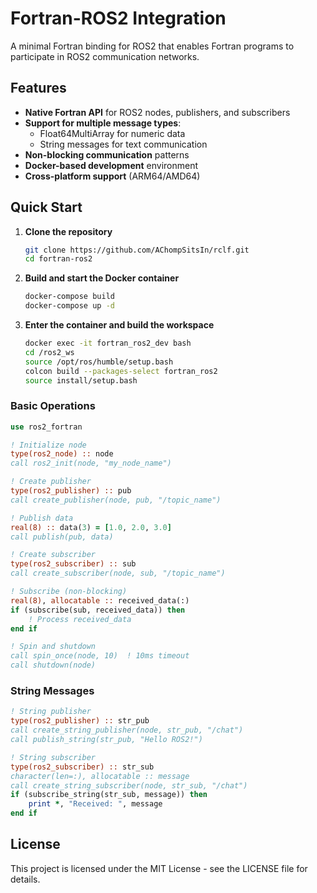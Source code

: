 # Fortran-ROS2 Integration

A minimal Fortran binding for ROS2 that enables Fortran programs to participate in ROS2 communication networks.

## Features

- **Native Fortran API** for ROS2 nodes, publishers, and subscribers
- **Support for multiple message types**:
  - Float64MultiArray for numeric data
  - String messages for text communication
- **Non-blocking communication** patterns
- **Docker-based development** environment
- **Cross-platform support** (ARM64/AMD64)
  
## Quick Start

1. **Clone the repository**
   ```bash
   git clone https://github.com/AChompSitsIn/rclf.git
   cd fortran-ros2
   ```

2. **Build and start the Docker container**
   ```bash
   docker-compose build
   docker-compose up -d
   ```

3. **Enter the container and build the workspace**
   ```bash
   docker exec -it fortran_ros2_dev bash
   cd /ros2_ws
   source /opt/ros/humble/setup.bash
   colcon build --packages-select fortran_ros2
   source install/setup.bash
   ```
   
### Basic Operations

```fortran
use ros2_fortran

! Initialize node
type(ros2_node) :: node
call ros2_init(node, "my_node_name")

! Create publisher
type(ros2_publisher) :: pub
call create_publisher(node, pub, "/topic_name")

! Publish data
real(8) :: data(3) = [1.0, 2.0, 3.0]
call publish(pub, data)

! Create subscriber
type(ros2_subscriber) :: sub
call create_subscriber(node, sub, "/topic_name")

! Subscribe (non-blocking)
real(8), allocatable :: received_data(:)
if (subscribe(sub, received_data)) then
    ! Process received_data
end if

! Spin and shutdown
call spin_once(node, 10)  ! 10ms timeout
call shutdown(node)
```

### String Messages

```fortran
! String publisher
type(ros2_publisher) :: str_pub
call create_string_publisher(node, str_pub, "/chat")
call publish_string(str_pub, "Hello ROS2!")

! String subscriber
type(ros2_subscriber) :: str_sub
character(len=:), allocatable :: message
call create_string_subscriber(node, str_sub, "/chat")
if (subscribe_string(str_sub, message)) then
    print *, "Received: ", message
end if
```

## License

This project is licensed under the MIT License - see the LICENSE file for details.
